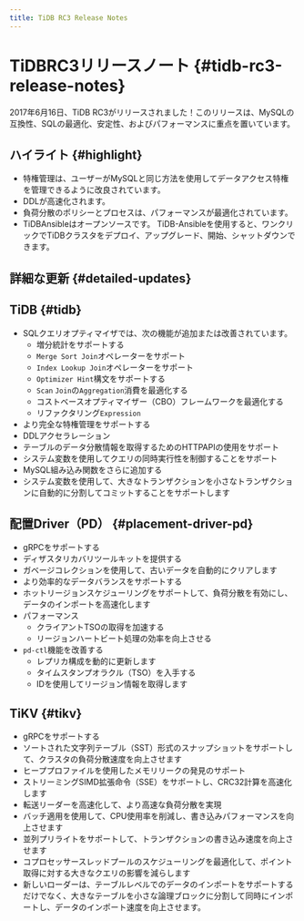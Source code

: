 ```yaml
---
title: TiDB RC3 Release Notes
---
```


# TiDBRC3リリースノート {#tidb-rc3-release-notes}

2017年6月16日、TiDB RC3がリリースされました！このリリースは、MySQLの互換性、SQLの最適化、安定性、およびパフォーマンスに重点を置いています。

## ハイライト {#highlight}

-   特権管理は、ユーザーがMySQLと同じ方法を使用してデータアクセス特権を管理できるように改良されています。
-   DDLが高速化されます。
-   負荷分散のポリシーとプロセスは、パフォーマンスが最適化されています。
-   TiDBAnsibleはオープンソースです。 TiDB-Ansibleを使用すると、ワンクリックでTiDBクラスタをデプロイ、アップグレード、開始、シャットダウンできます。

## 詳細な更新 {#detailed-updates}

## TiDB {#tidb}

-   SQLクエリオプティマイザでは、次の機能が追加または改善されています。
    -   増分統計をサポートする
    -   `Merge Sort Join`オペレーターをサポート
    -   `Index Lookup Join`オペレーターをサポート
    -   `Optimizer Hint`構文をサポートする
    -   `Scan` `Join`の`Aggregation`消費を最適化する
    -   コストベースオプティマイザー（CBO）フレームワークを最適化する
    -   リファクタリング`Expression`
-   より完全な特権管理をサポートする
-   DDLアクセラレーション
-   テーブルのデータ分散情報を取得するためのHTTPAPIの使用をサポート
-   システム変数を使用してクエリの同時実行性を制御することをサポート
-   MySQL組み込み関数をさらに追加する
-   システム変数を使用して、大きなトランザクションを小さなトランザクションに自動的に分割してコミットすることをサポートします

## 配置Driver（PD） {#placement-driver-pd}

-   gRPCをサポートする
-   ディザスタリカバリツールキットを提供する
-   ガベージコレクションを使用して、古いデータを自動的にクリアします
-   より効率的なデータバランスをサポートする
-   ホットリージョンスケジューリングをサポートして、負荷分散を有効にし、データのインポートを高速化します
-   パフォーマンス
    -   クライアントTSOの取得を加速する
    -   リージョンハートビート処理の効率を向上させる
-   `pd-ctl`機能を改善する
    -   レプリカ構成を動的に更新します
    -   タイムスタンプオラクル（TSO）を入手する
    -   IDを使用してリージョン情報を取得します

## TiKV {#tikv}

-   gRPCをサポートする
-   ソートされた文字列テーブル（SST）形式のスナップショットをサポートして、クラスタの負荷分散速度を向上させます
-   ヒーププロファイルを使用したメモリリークの発見のサポート
-   ストリーミングSIMD拡張命令（SSE）をサポートし、CRC32計算を高速化します
-   転送リーダーを高速化して、より高速な負荷分散を実現
-   バッチ適用を使用して、CPU使用率を削減し、書き込みパフォーマンスを向上させます
-   並列プリライトをサポートして、トランザクションの書き込み速度を向上させます
-   コプロセッサースレッドプールのスケジューリングを最適化して、ポイント取得に対する大きなクエリの影響を減らします
-   新しいローダーは、テーブルレベルでのデータのインポートをサポートするだけでなく、大きなテーブルを小さな論理ブロックに分割して同時にインポートし、データのインポート速度を向上させます。
